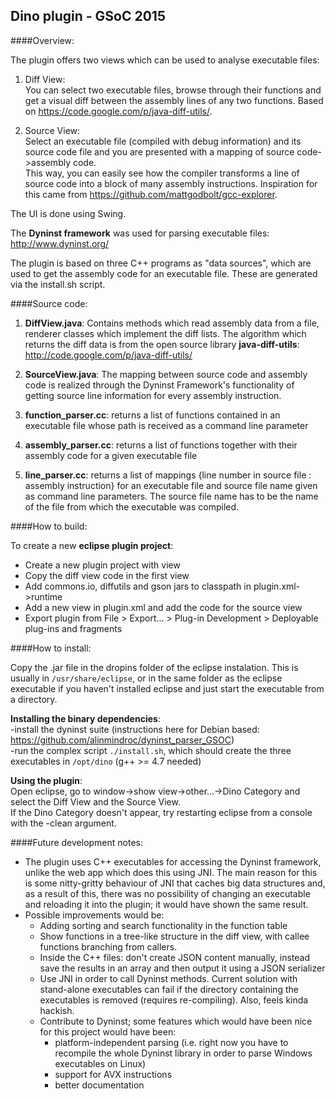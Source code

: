 ## Dino plugin - GSoC 2015

####Overview:  

The plugin offers two views which can be used to analyse executable files:

1. Diff View:  
You can select two executable files, browse through their functions and get a
visual diff between the assembly lines of any two functions. Based on https://code.google.com/p/java-diff-utils/.

2. Source View:  
Select an executable file (compiled with debug information) and its source code
file and you are presented with a mapping of source code->assembly code.  
This way, you can easily see how the compiler transforms a line of source code into a
block of many assembly instructions. Inspiration for this came from https://github.com/mattgodbolt/gcc-explorer.

The UI is done using Swing.

The **Dyninst framework** was used for parsing executable files: http://www.dyninst.org/

The plugin is based on three C++ programs as "data sources", which are used to get the
assembly code for an executable file. These are generated via the install.sh script.

####Source code:  

1. **DiffView.java**: Contains methods which read assembly data from a file, renderer classes
which implement the diff lists. The algorithm which returns the diff data is from the open
source library **java-diff-utils**: http://code.google.com/p/java-diff-utils/

2. **SourceView.java**: The mapping between source code and assembly code is realized through
the Dyninst Framework's functionality of getting source line information for every assembly
instruction.

3. **function_parser.cc**: returns a list of functions contained in an executable file whose
path is received as a command line parameter

4. **assembly_parser.cc**: returns a list of functions together with their assembly code for
a given executable file

5. **line_parser.cc**: returns a list of mappings {line number in source file : assembly instruction}
for an executable file and source file name given as command line parameters. The source file name
has to be the name of the file from which the executable was compiled.

####How to build: 

To create a new **eclipse plugin project**:  
* Create a new plugin project with view
* Copy the diff view code in the first view
* Add commons.io, diffutils and gson jars to classpath in plugin.xml->runtime
* Add a new view in plugin.xml and add the code for the source view
* Export plugin from File > Export... > Plug-in Development > Deployable plug-ins and fragments

####How to install: 

Copy the .jar file in the dropins folder of the eclipse instalation. This is
usually in ```/usr/share/eclipse```, or in the same folder as the eclipse executable
if you haven't installed eclipse and just start the executable from a directory.

**Installing the binary dependencies**:  
-install the dyninst suite (instructions here for Debian based:
https://github.com/alinmindroc/dyninst_parser_GSOC)  
-run the complex script ```./install.sh```, which should create the three executables
in ```/opt/dino``` (g++ >= 4.7 needed)

**Using the plugin**:  
Open eclipse, go to window->show view->other...->Dino Category and select the
Diff View and the Source View.  
If the Dino Category doesn't appear, try restarting eclipse from a
console with the -clean argument.

####Future development notes:
* The plugin uses C++ executables for accessing the Dyninst framework, unlike the web app which does this using JNI.
The main reason for this is some nitty-gritty behaviour of JNI that caches big data structures and, as a result of
this, there was no possibility of changing an executable and reloading it into the plugin; it would have shown the
same result.
* Possible improvements would be:
  * Adding sorting and search functionality in the function table
  * Show functions in a tree-like structure in the diff view, with callee functions branching from callers.
  * Inside the C++ files: don't create JSON content manually, instead save the results in an array and then output it 
using a JSON serializer 
  * Use JNI in order to call Dyninst methods. Current solution with stand-alone executables can fail if the directory containing the executables is removed (requires re-compiling). Also, feels kinda hackish.
  * Contribute to Dyninst; some features which would have been nice for this project would have been:
    * platform-independent parsing (i.e. right now you have to recompile the whole Dyninst library in order to parse Windows executables on Linux)
    * support for AVX instructions
    * better documentation



